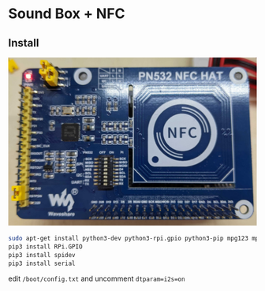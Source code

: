 # Sound Box + NFC

## Install

![NFC Board](documentation/nfc-board.jpg)

```bash
sudo apt-get install python3-dev python3-rpi.gpio python3-pip mpg123 mpv
pip3 install RPi.GPIO
pip3 install spidev
pip3 install serial
```

edit `/boot/config.txt` and uncomment `dtparam=i2s=on`

